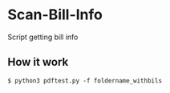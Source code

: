 # Scan-Bill-Info
Script getting bill info

## How it work
```
$ python3 pdftest.py -f foldername_withbils
```

